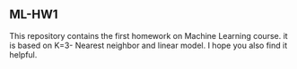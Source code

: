 ## ML-HW1
This repository contains the first homework on Machine Learning course. it is based on K=3- Nearest neighbor and linear model. I hope you also find it helpful.
